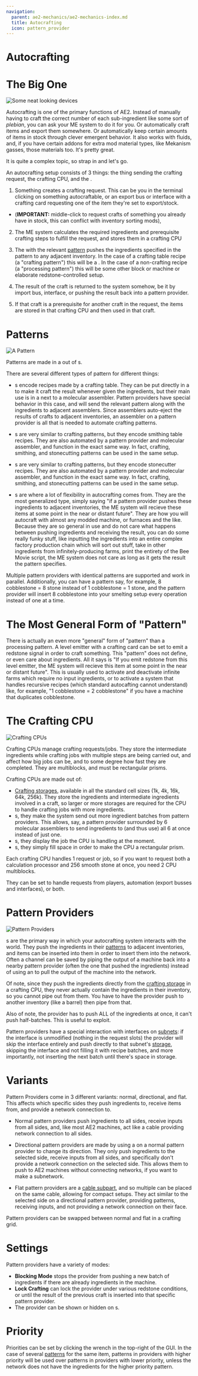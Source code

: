 ```yaml
---
navigation:
  parent: ae2-mechanics/ae2-mechanics-index.md
  title: Autocrafting
  icon: pattern_provider
---
```

# Autocrafting
# The Big One

![Some neat looking devices](../assets/assemblies/autocraft_setup_greebles.png)

Autocrafting is one of the primary functions of AE2. Instead of manually having to craft the correct number of each sub-ingredient
like some sort of *plebian*, you can ask your ME system to do it for you. Or automatically craft items and export them somewhere.
Or automatically keep certain amounts of items in stock through clever emergent behavior. It also works with fluids, and, if you have
certain addons for extra mod material types, like Mekanism gasses, those materials too. It's pretty great.

It is quite a complex topic, so strap in and let's go.

An autocrafting setup consists of 3 things: the thing sending the crafting request, the crafting CPU, and the <ItemLink id="pattern_provider" />.

1. Something creates a crafting request. This can be you in the terminal clicking on something autocraftable,
or an export bus or interface with a crafting card requesting one of the item they're set to export/stock.
   
- (**IMPORTANT:** middle-click to request crafts of something you already have in stock, this can conflict with inventory sorting mods),

2. The ME system calculates the required ingredients and prerequisite crafting steps to fulfill the request, and stores them in a crafting CPU

3. The <ItemLink id="pattern_provider" /> with the relevant [pattern](../items-blocks-machines/patterns.md) pushes the ingredients specified in the pattern to any adjacent inventory.
In the case of a crafting table recipe (a "crafting pattern") this will be a <ItemLink id="molecular_assembler" />.
In the case of a non-crafting recipe (a "processing pattern") this will be some other block or machine or elaborate redstone-controlled setup.

4. The result of the craft is returned to the system somehow, be it by import bus, interface, or pushing the result back into a pattern provider.

5. If that craft is a prerequisite for another craft in the request, the items are stored in that crafting CPU and then used in that craft.

# Patterns

![A Pattern](../assets/items/crafting_pattern.png)

Patterns are made in a <ItemLink id="pattern_encoding_terminal" /> out of <ItemLink id="blank_pattern" />s.

There are several different types of pattern for different things:

- <ItemLink id="crafting_pattern" />s encode recipes made by a crafting table. They can be put directly in a <ItemLink id="molecular_assembler" /> to make it
craft the result whenever given the ingredients, but their main use is in a <ItemLink id="pattern_provider" /> next to a molecular assembler.
Pattern providers have special behavior in this case, and will send the relevant pattern along with the ingredients to adjacent assemblers.
Since assemblers auto-eject the results of crafts to adjacent inventories, an assembler on a pattern provider is all that is needed to automate crafting patterns.

- <ItemLink id="smithing_table_pattern" />s are very similar to crafting patterns, but they encode smithing table recipes. They are also automated by a pattern
provider and molecular assembler, and function in the exact same way. In fact, crafting, smithing, and stonecutting patterns can be
used in the same setup.

- <ItemLink id="stonecutting_pattern" />s are very similar to crafting patterns, but they encode stonecutter recipes. They are also automated by a pattern
  provider and molecular assembler, and function in the exact same way. In fact, crafting, smithing, and stonecutting patterns can be
  used in the same setup.

- <ItemLink id="processing_pattern" />s are where a lot of flexibility in autocrafting comes from. They are the most generalized type, simply
saying "if a pattern provider pushes these ingredients to adjacent inventories, the ME system will recieve these items at some point in the
near or distant future". They are how you will autocraft with almost any modded machine, or furnaces and the like. Because they are so
general in use and do not care what happens between pushing ingredients and receiving the result, you can do some really funky stuff, like inputting 
the ingredients into an entire complex factory production chain which will sort out stuff, take in other ingredients from infinitely-producing
farms, print the entirety of the Bee Movie script, the ME system does not care as long as it gets the result the pattern specifies.

Multiple pattern providers with identical patterns are supported and work in parallel. Additionally, you can have a pattern say,
for example, 8 cobblestone = 8 stone instead of 1 cobblestone = 1 stone, and the pattern provider will insert 8 cobblestone into
your smelting setup every operation instead of one at a time.

# The Most General Form of "Pattern"

There is actually an even more "general" form of "pattern" than a processing pattern. A level emitter with a crafting card can be set
to emit a redstone signal in order to craft something. This "pattern" does not define, or even care about ingredients.
All it says is "If you emit redstone from this level emitter, the ME system will recieve this item at some point in the
near or distant future". This is usually used to activate and deactivate infinite farms which require no input ingredients,
or to activate a system that handles recursive recipes (which standard autocafting cannot understand) like, for example, "1 cobblestone = 2 cobblestone"
if you have a machine that duplicates cobblestone.

# The Crafting CPU

![Crafting CPUs](../assets/assemblies/crafting_cpus.png)

Crafting CPUs manage crafting requests/jobs. They store the intermediate ingredients while crafting jobs with multiple steps are
being carried out, and affect how big jobs can be, and to some degree how fast they are completed. They are multiblocks, and
must be rectangular prisms.

Crafting CPUs are made out of:
- [Crafting storages](./items-blocks-machines/crafting-storages.md), available in all the standard cell sizes (1k, 4k, 16k, 64k, 256k). They store the ingredients and
intermediate ingredients involved in a craft, so larger or more storages are required for the CPU to handle crafting jobs
with more ingredients.
- <ItemLink id="crafting_accelerator" />s, they make the system send out more ingredient batches from pattern providers.
This allows, say, a pattern provider surrounded by 6 molecular assemblers to send ingredients to (and thus use) all 6 at once instead of just one.
- <ItemLink id="crafting_monitor" />s, they display the job the CPU is handling at the moment.
- <ItemLink id="crafting_unit" />s, they simply fill space in order to make the CPU a rectangular prism.

Each crafting CPU handles 1 request or job, so if you want to request both a calculation processor and 256 smooth stone at once, you need 2 CPU multiblocks.

They can be set to handle requests from players, automation (export busses and interfaces), or both.

# Pattern Providers

![Pattern Providers](../assets/assemblies/pattern_provider_variants.png)

<ItemLink id="pattern_provider" />s are the primary way in which your autocrafting system interacts with the world. They push the ingredients in
their [patterns](patterns.md) to adjacent inventories, and items can be inserted into them in order to insert them into the network. Often
a channel can be saved by piping the output of a machine back into a nearby pattern provider (often the one that pushed the ingredients)
instead of using an <ItemLink id="import_bus" /> to pull the output of the machine into the network.

Of note, since they push the ingredients directly from the [crafting storage](./items-blocks-machines/crafting-storages.md) in a crafting CPU, they
never actually contain the ingredients in their inventory, so you cannot pipe out from them. You have to have the provider push
to another inventory (like a barrel) then pipe from that.

Also of note, the provider has to push ALL of the ingredients at once, it can't push half-batches. This is useful
to exploit.

Pattern providers have a special interaction with interfaces on [subnets](../ae2-mechanics/subnetworks.md): if the interface is unmodified (nothing in the request slots)
the provider will skip the interface entirely and push directly to that subnet's [storage](../ae2-mechanics/import-export-storage.md),
skipping the interface and not filling it with recipe batches, and more importantly, not inserting the next batch until there's space in storage.

# Variants

Pattern Providers come in 3 different variants: normal, directional, and flat. This affects which specific sides they push
ingredients to, receive items from, and provide a network connection to.

- Normal pattern providers push ingredients to all sides, receive inputs from all sides, and, like most AE2 machines, act
  like a cable providing network connection to all sides.

- Directional pattern providers are made by using a <ItemLink id="certus_quartz_wrench" /> on a normal pattern provider to change its
  direction. They only push ingredients to the selected side, receive inputs from all sides, and specifically don't provide a network
  connection on the selected side. This allows them to push to AE2 machines without connecting networks, if you want to make a subnetwork.

- Flat pattern providers are a [cable subpart](../ae2-mechanics/cable-subparts.md), and so multiple can be placed on the same cable, allowing for compact setups.
  They act similar to the selected side on a directional pattern provider, providing patterns, receiving inputs, and not
  providing a network connection on their face.

Pattern providers can be swapped between normal and flat in a crafting grid.

# Settings

Pattern providers have a variety of modes:

- **Blocking Mode** stops the provider from pushing a new batch of ingredients if there are already
  ingredients in the machine.
- **Lock Crafting** can lock the provider under various redstone conditions, or until the result of the
  previous craft is inserted into that specific pattern provider.
- The provider can be shown or hidden on <ItemLink id="pattern_access_terminal" />s.

# Priority

Priorities can be set by clicking the wrench in the top-right of the GUI. In the case of several [patterns](patterns.md)
for the same item, patterns in providers with higher priority will be used over patterns in providers with lower priority,
unless the network does not have the ingredients for the higher priority pattern.